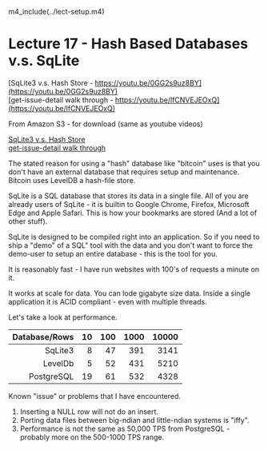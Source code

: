 
m4_include(../lect-setup.m4)

# Lecture 17 - Hash Based Databases v.s. SqLite

[SqLite3 v.s. Hash Store - https://youtu.be/0GG2s9uz8BY](https://youtu.be/0GG2s9uz8BY)<br>
[get-issue-detail  walk through - https://youtu.be/lfCNVEJEOxQ](https://youtu.be/lfCNVEJEOxQ)<br>

From Amazon S3 - for download (same as youtube videos)

[SqLite3 v.s. Hash Store](http://uw-s20-2015.s3.amazonaws.com/4820-L17-pt1-sqlite3-very-brief-overivew.mp4)<br>
[get-issue-detail  walk through](http://uw-s20-2015.s3.amazonaws.com/4820-L17-pt2-get-issue-detail-walkthrough.mp4)<br>

The stated reason for using a "hash" database like
"bitcoin" uses is that you don't have an external
database that requires setup and maintenance.  
Bitcoin uses LevelDB a hash-file store.

SqLite is a SQL database that stores its data in a single file.
All of you are already users of SqLite - it is builtin to 
Google Chrome, Firefox, Microsoft Edge and Apple Safari.
This is how your bookmarks are stored (And a lot of other
stuff).

SqLite is designed to be compiled right into an application.
So if you need to ship a "demo" of a SQL" tool with the data
and you don't want to force the demo-user to setup an entire
database - this is the tool for you.

It is reasonably fast - I have run websites with 100's of requests
a minute on it.

It works at scale for data.   You can lode gigabyte size data.
Inside a single application it is ACID compliant - even
with multiple threads.


Let's take a look at performance.

| Database/Rows | 10		| 100		| 1000		| 10000		|
|--------------:|----------:|----------:|----------:|----------:|
| SqLite3		| 8			| 47		| 391		| 3141		|
| LevelDb		| 5			| 52		| 431		| 5210		|
| PostgreSQL	| 19		| 61		| 532		| 4328		|

Known "issue" or problems that I have encountered.

1. Inserting a NULL row will not do an insert.
2. Porting data files between big-ndian and little-ndian systems is "iffy".
3. Performance is not the same as 50,000 TPS from PostgreSQL - probably more on the 500-1000 TPS range.





